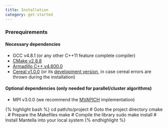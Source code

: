 ```yaml
---
title: Installation
category: get-started
---
```


<div class="custom-callout custom-callout-warning" id="jquery-required">

### Prerequirements

#### Necessary dependencies
- GCC v4.8.1 (or any other C++11 feature complete compiler)
- [CMake v2.8.8](http://www.cmake.org/download/)
- [Armadillo C++ v4.600.0](http://arma.sourceforge.net/download.html)
- [Cereal v1.0.0](https://github.com/USCiLab/cereal/releases) (or its [development version](https://github.com/USCiLab/cereal/archive/develop.tar.gz), in case  cereal errors are thrown during the installation)

#### Optional dependencies (only needed for parallel/cluster algorithms)
- MPI v3.0.0 (we recommend the [MVAPICH](http://mvapich.cse.ohio-state.edu/) implementation)

</div>

{% highlight bash %}
cd path/to/project      # Goto the project directory
cmake .                 # Prepare the Makefiles
make                    # Compile the library
sudo make install       # Install Mantella into your local system
{% endhighlight %}